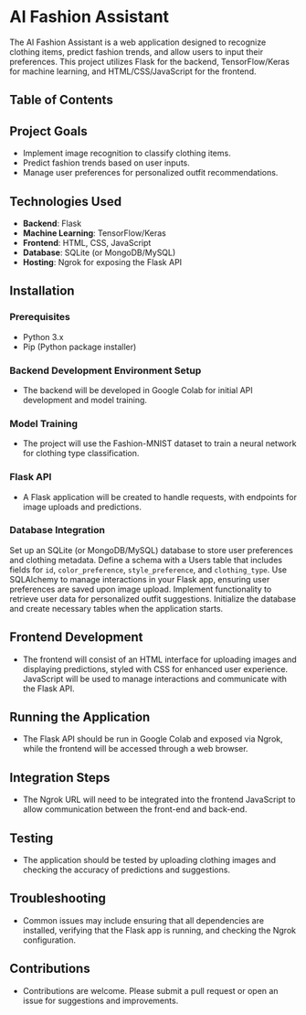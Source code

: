 

# AI Fashion Assistant

The AI Fashion Assistant is a web application designed to recognize clothing items, predict fashion trends, and allow users to input their preferences. This project utilizes Flask for the backend, TensorFlow/Keras for machine learning, and HTML/CSS/JavaScript for the frontend.

## Table of Contents

## Project Goals

- Implement image recognition to classify clothing items.
- Predict fashion trends based on user inputs.
- Manage user preferences for personalized outfit recommendations.

## Technologies Used

- **Backend**: Flask
- **Machine Learning**: TensorFlow/Keras
- **Frontend**: HTML, CSS, JavaScript
- **Database**: SQLite (or MongoDB/MySQL)
- **Hosting**: Ngrok for exposing the Flask API

## Installation

### Prerequisites

- Python 3.x
- Pip (Python package installer)

### Backend Development Environment Setup

- The backend will be developed in Google Colab for initial API development and model training.

### Model Training

- The project will use the Fashion-MNIST dataset to train a neural network for clothing type classification. 

### Flask API

- A Flask application will be created to handle requests, with endpoints for image uploads and predictions.

### Database Integration

Set up an SQLite (or MongoDB/MySQL) database to store user preferences and clothing metadata. Define a schema with a Users table that includes fields for `id`, `color_preference`, `style_preference`, and `clothing_type`. Use SQLAlchemy to manage interactions in your Flask app, ensuring user preferences are saved upon image upload. Implement functionality to retrieve user data for personalized outfit suggestions. Initialize the database and create necessary tables when the application starts.

## Frontend Development

- The frontend will consist of an HTML interface for uploading images and displaying predictions, styled with CSS for enhanced user experience. JavaScript will be used to manage interactions and communicate with the Flask API.

## Running the Application

- The Flask API should be run in Google Colab and exposed via Ngrok, while the frontend will be accessed through a web browser.

## Integration Steps

- The Ngrok URL will need to be integrated into the frontend JavaScript to allow communication between the front-end and back-end.

## Testing

- The application should be tested by uploading clothing images and checking the accuracy of predictions and suggestions.

## Troubleshooting

- Common issues may include ensuring that all dependencies are installed, verifying that the Flask app is running, and checking the Ngrok configuration.

## Contributions

- Contributions are welcome. Please submit a pull request or open an issue for suggestions and improvements.


